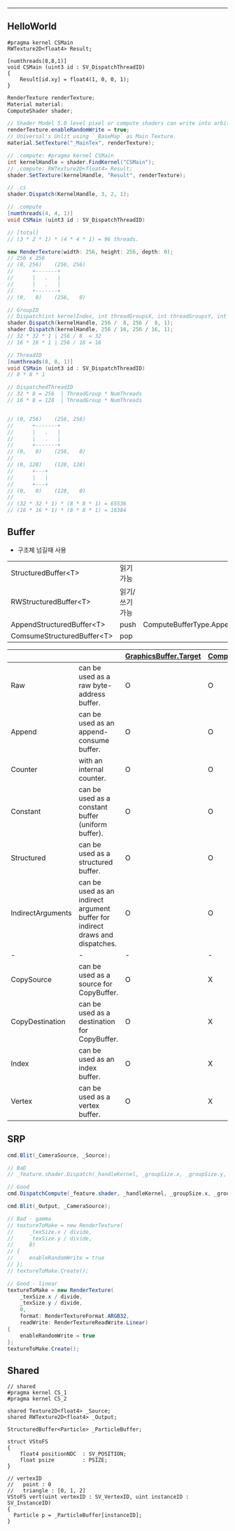 
---


## HelloWorld

``` hlsl
#pragma kernel CSMain
RWTexture2D<float4> Result;

[numthreads(8,8,1)]
void CSMain (uint3 id : SV_DispatchThreadID)
{
    Result[id.xy] = float4(1, 0, 0, 1);
}
```

``` cs
RenderTexture renderTexture;
Material material;
ComputeShader shader;

// Shader Model 5.0 level pixel or compute shaders can write into arbitrary locations of some textures, called "unordered access views" in UsingDX11GL3Features
renderTexture.enableRandomWrite = true;
// Universal's Unlit using `_BaseMap` as Main Texture.
material.SetTexture("_MainTex", renderTexture);

// .compute: #pragma kernel CSMain
int kernelHandle = shader.FindKernel("CSMain");
// .compute: RWTexture2D<float4> Result;
shader.SetTexture(kernelHandle, "Result", renderTexture); 
```

``` cs
// .cs
shader.Dispatch(KernelHandle, 3, 2, 1);

// .compute
[numthreads(4, 4, 1)]
void CSMain (uint3 id : SV_DispatchThreadID)

// [total]
// (3 * 2 * 1) * (4 * 4 * 1) = 96 threads.
```

``` cs
new RenderTexture(width: 256, height: 256, depth: 0);
// 256 x 256
// (0, 256)    (256, 256)
//      +-------+
//      |   .   |
//      |   .   |
//      +-------+
// (0,   0)    (256,   0)

// GroupID
// Dispatch(int kernelIndex, int threadGroupsX, int threadGroupsY, int threadGroupsZ);
shader.Dispatch(kernelHandle, 256 /  8, 256 /  8, 1);
shader.Dispatch(kernelHandle, 256 / 16, 256 / 16, 1);
// 32 * 32 * 1 | 256 / 8  = 32
// 16 * 16 * 1 | 256 / 16 = 16

// ThreadID
[numthreads(8, 8, 1)]
void CSMain (uint3 id : SV_DispatchThreadID)
// 8 * 8 * 1

// DispatchedThreadID
// 32 * 8 = 256  | ThreadGroup * NumThreads
// 16 * 8 = 128  | ThreadGroup * NumThreads


// (0, 256)    (256, 256)
//      +-------+
//      |   .   |
//      |   .   |
//      +-------+
// (0,   0)    (256,   0)
// 
// (0, 128)    (128, 128)
//      +---+
//      |   |
//      +---+
// (0,   0)    (128,   0)
// 
// (32 * 32 * 1) * (8 * 8 * 1) = 65536
// (16 * 16 * 1) * (8 * 8 * 1) = 16384
```

## Buffer

- 구조체 넘길때 사용

|                             |                |                          |
| --------------------------- | -------------- | ------------------------ |
| StructuredBuffer\<T>        | 읽기 가능      |                          |
| RWStructuredBuffer\<T>      | 읽기/쓰기 가능 |                          |
| AppendStructuredBuffer\<T>  | push           | ComputeBufferType.Append |
| ComsumeStructuredBuffer\<T> | pop            |                          |


|                   |                                                                               | [GraphicsBuffer.Target](https://docs.unity3d.com/ScriptReference/GraphicsBuffer.Target.html) | [ComputeBufferType](https://docs.unity3d.com/6000.1/Documentation/ScriptReference/ComputeBufferType.html) |
| ----------------- | ----------------------------------------------------------------------------- | -------------------------------------------------------------------------------------------- | --------------------------------------------------------------------------------------------------------- |
| Raw               | can be used as a raw byte-address buffer.                                     | O                                                                                            | O                                                                                                         |
| Append            | can be used as an append-consume buffer.                                      | O                                                                                            | O                                                                                                         |
| Counter           | with an internal counter.                                                     | O                                                                                            | O                                                                                                         |
| Constant          | can be used as a constant buffer (uniform buffer).                            | O                                                                                            | O                                                                                                         |
| Structured        | can be used as a structured buffer.                                           | O                                                                                            | O                                                                                                         |
| IndirectArguments | can be used as an indirect argument buffer for indirect draws and dispatches. | O                                                                                            | O                                                                                                         |
| -                 | -                                                                             | -                                                                                            | -                                                                                                         |
| CopySource        | can be used as a source for CopyBuffer.                                       | O                                                                                            | X                                                                                                         |
| CopyDestination   | can be used as a destination for CopyBuffer.                                  | O                                                                                            | X                                                                                                         |
| Index             | can be used as an index buffer.                                               | O                                                                                            | X                                                                                                         |
| Vertex            | can be used as a vertex buffer.                                               | O                                                                                            | X                                                                                                         |

## SRP

``` cs
cmd.Blit(_CameraSource, _Source);

// BaD
// _feature.shader.Dispatch(_handleKernel, _groupSize.x, _groupSize.y, 1);

// Good
cmd.DispatchCompute(_feature.shader, _handleKernel, _groupSize.x, _groupSize.y, 1);

cmd.Blit(_Output, _CameraSource);
```

``` cs
// Bad - gamma
// textureToMake = new RenderTexture(
//     _texSize.x / divide,
//     _texSize.y / divide,
//     0)
// {
//     enableRandomWrite = true
// };
// textureToMake.Create();

// Good - linear
textureToMake = new RenderTexture(
    _texSize.x / divide,
    _texSize.y / divide,
    0,
    format: RenderTextureFormat.ARGB32,
    readWrite: RenderTextureReadWrite.Linear)
{
    enableRandomWrite = true
};
textureToMake.Create();
```

## Shared

``` hlsl
// shared
#pragma kernel CS_1
#pragma kernel CS_2

shared Texture2D<float4> _Source;
shared RWTexture2D<float4> _Output;
```

``` hlsl
StructuredBuffer<Particle> _ParticleBuffer;

struct VStoFS
{
    float4 positionNDC  : SV_POSITION;
    float psize         : PSIZE;
}

// vertexID
//   point : 0
//   triangle : [0, 1, 2]
VStoFS vert(uint vertexID : SV_VertexID, uint instanceID : SV_InstanceID)
{
  Particle p = _ParticleBuffer[instanceID];
}
```
